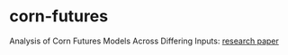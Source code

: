 # corn-futures

Analysis of Corn Futures Models Across Differing Inputs: [research paper](https://github.com/ivanfye/corn-futures/blob/main/Analysis%20of%20Corn%20Futures.pdf)
